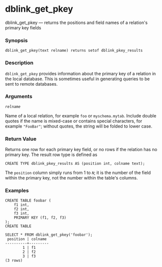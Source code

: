 # dblink\_get\_pkey

dblink\_get\_pkey — returns the positions and field names of a relation's primary key fields

### Synopsis

```text
dblink_get_pkey(text relname) returns setof dblink_pkey_results
```

### Description

`dblink_get_pkey` provides information about the primary key of a relation in the local database. This is sometimes useful in generating queries to be sent to remote databases.

### Arguments

_`relname`_

Name of a local relation, for example `foo` or `myschema.mytab`. Include double quotes if the name is mixed-case or contains special characters, for example `"FooBar"`; without quotes, the string will be folded to lower case.

### Return Value

Returns one row for each primary key field, or no rows if the relation has no primary key. The result row type is defined as

```text
CREATE TYPE dblink_pkey_results AS (position int, colname text);
```

The `position` column simply runs from 1 to _`N`_; it is the number of the field within the primary key, not the number within the table's columns.

### Examples

```text
CREATE TABLE foobar (
    f1 int,
    f2 int,
    f3 int,
    PRIMARY KEY (f1, f2, f3)
);
CREATE TABLE

SELECT * FROM dblink_get_pkey('foobar');
 position | colname
----------+---------
        1 | f1
        2 | f2
        3 | f3
(3 rows)
```

